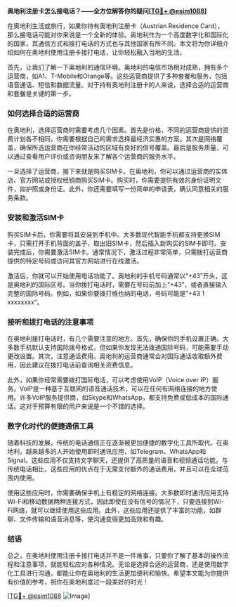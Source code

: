 **奥地利注册卡怎么接电话？——全方位解答你的疑问[[TG💪+ @esim1088](https://t.me/s/esim1088)]**

在奥地利生活或旅行，如果你持有奥地利注册卡（Austrian Residence Card），那么接电话可能对你来说是一个全新的体验。奥地利作为一个高度数字化和国际化的国家，其通信方式和接打电话的方式也与其他国家有所不同。本文将为你详细介绍如何在奥地利使用注册卡接打电话，让你轻松融入当地的生活。

首先，让我们了解一下奥地利的通信环境。奥地利的电信市场相对成熟，拥有多个运营商，如A1、T-Mobile和Orange等。这些运营商提供了多种套餐和服务，包括语音通话、短信和数据流量。对于持有奥地利注册卡的人来说，选择合适的运营商和套餐是关键的第一步。

### 如何选择合适的运营商

在奥地利，选择运营商时需要考虑几个因素。首先是价格，不同的运营商提供的资费计划各不相同，你需要根据自己的需求选择最经济实惠的方案。其次是网络覆盖，确保所选运营商在你经常活动的区域有良好的信号覆盖。最后是服务质量，可以通过查看用户评价或咨询朋友来了解各个运营商的服务水平。

一旦选择了运营商，接下来就是购买SIM卡。在奥地利，你可以通过运营商的实体店、官方网站或授权经销商购买SIM卡。购买时，你需要提供有效的身份证明文件，如护照或身份证。此外，你还需要填写一份简单的申请表，确认同意相关的服务条款。

### 安装和激活SIM卡

购买SIM卡后，你需要将其安装到手机中。大多数现代智能手机都支持更换SIM卡，只需打开手机背面的盖子，取出旧SIM卡，然后插入新购买的SIM卡即可。安装完成后，你需要激活SIM卡。通常情况下，激活过程非常简单，只需拨打运营商提供的特定号码或访问其官方网站进行在线激活。

激活后，你就可以开始使用电话功能了。奥地利的手机号码通常以“+43”开头，这是奥地利的国际区号。当你拨打电话时，需要在号码前加上“+43”，或者直接输入完整的国际号码。例如，如果你要拨打维也纳的电话，号码可能是“+43 1 xxxxxxxx”。

### 接听和拨打电话的注意事项

在奥地利接打电话时，有几个需要注意的地方。首先，确保你的手机设置正确。大多数手机默认支持国际拨号格式，但如果你发现无法拨通国际号码，可能需要手动更改设置。其次，注意通话费用。奥地利的运营商通常会对国际通话收取额外费用，因此建议在拨打电话前查询相关资费信息。

此外，如果你经常需要拨打国际电话，可以考虑使用VoIP（Voice over IP）服务。VoIP是一种基于互联网的语音通话技术，可以在任何有网络连接的地方使用。许多VoIP服务提供商，如Skype和WhatsApp，都支持免费或低成本的国际通话。这对于预算有限的用户来说是一个不错的选择。

### 数字化时代的便捷通信工具

随着科技的发展，传统的电话通信正在逐渐被更加便捷的数字化工具所取代。在奥地利，越来越多的人开始使用即时通讯应用，如Telegram、WhatsApp和Signal。这些应用不仅支持文字聊天，还提供了高质量的语音和视频通话功能。与传统电话相比，这些应用的优点在于无需支付额外的通话费用，并且可以在全球范围内使用。

使用这些应用时，你需要确保手机上有稳定的网络连接。大多数即时通讯应用支持Wi-Fi和移动数据两种连接方式，因此即使在没有信号的情况下，只要连接到Wi-Fi网络，就可以继续使用这些应用。此外，这些应用还提供了丰富的功能，如群聊、文件传输和语音消息等，使沟通变得更加高效和有趣。

### 结语

总之，在奥地利使用注册卡接打电话并不是一件难事，只要你了解了基本的操作流程和注意事项，就能轻松应对各种情况。无论是选择合适的运营商，还是使用数字化工具进行沟通，都能让你在奥地利的生活更加便利和愉快。希望本文能为你提供有价值的参考，祝你在奥地利度过一段美好的时光！

[[TG💪+ @esim1088](https://t.me/s/esim1088) ![Image](https://i.postimg.cc/4NQfJmqS/Snipaste-2025-05-13-00-14-12.png)]